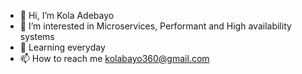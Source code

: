 - 👋 Hi, I’m Kola Adebayo
- 👀 I’m interested in Microservices, Performant and High availability systems
- 🌱 Learning everyday
- 📫 How to reach me kolabayo360@gmail.com

<!---
windevkay/windevkay is a ✨ special ✨ repository because its `README.md` (this file) appears on your GitHub profile.
You can click the Preview link to take a look at your changes.
--->
